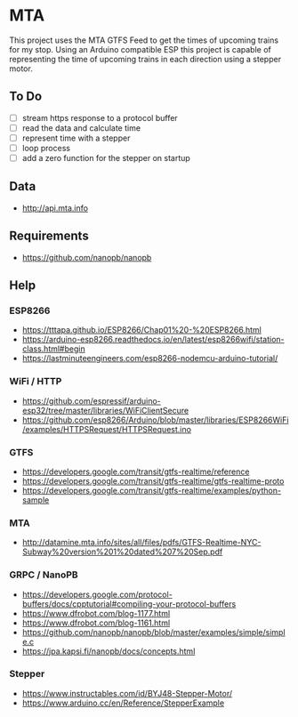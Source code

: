 
# MTA

This project uses the MTA GTFS Feed to get the times of upcoming trains for my stop. Using an Arduino compatible ESP this project is capable of representing the time of upcoming trains in each direction using a stepper motor.

## To Do
- [ ] stream https response to a protocol buffer
- [ ] read the data and calculate time
- [ ] represent time with a stepper
- [ ] loop process 
- [ ] add a zero function for the stepper on startup

## Data
- http://api.mta.info

## Requirements
- https://github.com/nanopb/nanopb

## Help

### ESP8266
- https://tttapa.github.io/ESP8266/Chap01%20-%20ESP8266.html
- https://arduino-esp8266.readthedocs.io/en/latest/esp8266wifi/station-class.html#begin
- https://lastminuteengineers.com/esp8266-nodemcu-arduino-tutorial/

### WiFi / HTTP
- https://github.com/espressif/arduino-esp32/tree/master/libraries/WiFiClientSecure
- https://github.com/esp8266/Arduino/blob/master/libraries/ESP8266WiFi/examples/HTTPSRequest/HTTPSRequest.ino

### GTFS
- https://developers.google.com/transit/gtfs-realtime/reference
- https://developers.google.com/transit/gtfs-realtime/gtfs-realtime-proto
- https://developers.google.com/transit/gtfs-realtime/examples/python-sample

### MTA
- http://datamine.mta.info/sites/all/files/pdfs/GTFS-Realtime-NYC-Subway%20version%201%20dated%207%20Sep.pdf

### GRPC / NanoPB
- https://developers.google.com/protocol-buffers/docs/cpptutorial#compiling-your-protocol-buffers
- https://www.dfrobot.com/blog-1177.html
- https://www.dfrobot.com/blog-1161.html
- https://github.com/nanopb/nanopb/blob/master/examples/simple/simple.c
- https://jpa.kapsi.fi/nanopb/docs/concepts.html

### Stepper
- https://www.instructables.com/id/BYJ48-Stepper-Motor/
- https://www.arduino.cc/en/Reference/StepperExample

